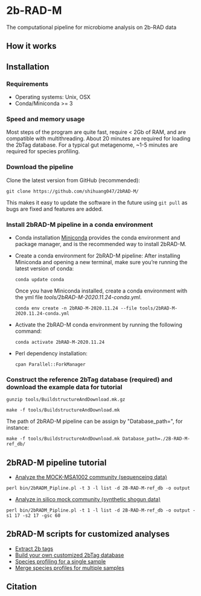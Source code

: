 # 2b-RAD-M
The computational pipeline for microbiome analysis on 2b-RAD data

## How it works
 
## Installation
 ### Requirements
 * Operating systems: Unix, OSX
 * Conda/Miniconda >= 3
 ### Speed and memory usage
 Most steps of the program are quite fast, require < 2Gb of RAM, and are compatible with multithreading. About 20 minutes are required for loading the 2bTag     database. For a typical gut metagenome, ~1-5 minutes are required for species profiling.
 ### Download the pipeline
 Clone the latest version from GitHub (recommended): 
 
`git clone https://github.com/shihuang047/2bRAD-M/`  

 This makes it easy to update the software in the future using `git pull` as bugs are fixed and features are added.
 ### Install 2bRAD-M pipeline in a conda environment 
 * Conda installation
   [Miniconda](https://docs.conda.io/en/latest/miniconda.html) provides the conda environment and package manager, and is the recommended way to install 2bRAD-M. 
 * Create a conda environment for 2bRAD-M pipeline:
   After installing Miniconda and opening a new terminal, make sure you’re running the latest version of conda:
   
   `conda update conda`
   
   Once you have Miniconda installed, create a conda environment with the yml file *tools/2bRAD-M-2020.11.24-conda.yml*.
   
   `conda env create -n 2bRAD-M-2020.11.24 --file tools/2bRAD-M-2020.11.24-conda.yml`
   
 * Activate the 2bRAD-M conda environment by running the following command:
 
   `conda activate 2bRAD-M-2020.11.24`
   
 * Perl dependency installation:
 
   `cpan Parallel::ForkManager`
   
 ### Construct the reference 2bTag database (required) and download the example data for tutorial
 
 `gunzip tools/BuildstructureAndDownload.mk.gz`
 
 `make -f tools/BuildstructureAndDownload.mk`
 
 The path of 2bRAD-M pipeline can be assign by "Database_path=", for instance:
 
 `make -f tools/BuildstructureAndDownload.mk Database_path=./2B-RAD-M-ref_db/`
 
## 2bRAD-M pipeline tutorial
 * [Analyze the MOCK-MSA1002 community (sequenceing data)](docs/analyze_mock.md)

 `perl bin/2bRADM_Pipline.pl -t 3 -l list -d 2B-RAD-M-ref_db -o output`
 
 * [Analyze in silico mock community (synthetic shogun data)](docs/snp_diversity.md)
 
 `perl bin/2bRADM_Pipline.pl -t 1 -l list -d 2B-RAD-M-ref_db -o output -s1 17 -s2 17 -gsc 60`
 
## 2bRAD-M scripts for customized analyses 
 * [Extract 2b tags](docs/extract_2b.md)
 * [Build your own customized 2bTag database](docs/build_db.md)
 * [Species profiling for a single sample](doc/profile_single_sample.md)
 * [Merge species profiles for multiple samples](doc/profile_single_sample.md)
 
## Citation

